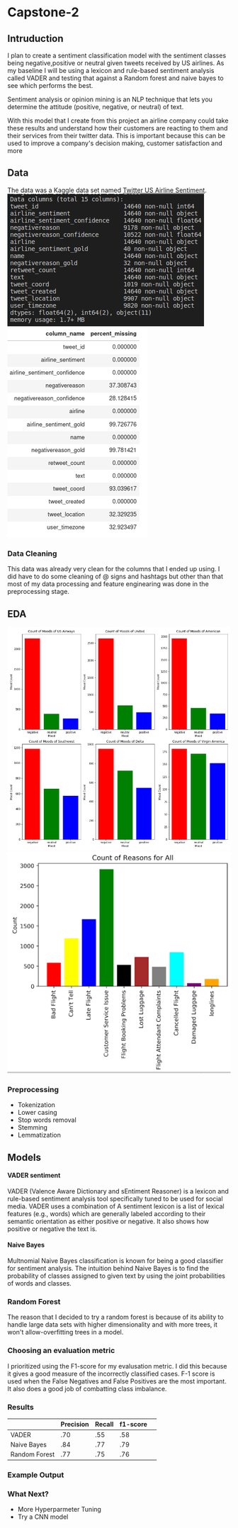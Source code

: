 # Capstone-2

## Intruduction
 I plan to create a sentiment classification model with the sentiment classes being  negative,positive or neutral given tweets received by US airlines. As my baseline I will be using a lexicon and rule-based sentiment analysis called VADER and testing that against a Random forest and naive bayes to see which performs the best.

 Sentiment analysis or opinion mining is an NLP technique that lets you determine the attitude (positive, negative, or neutral) of text.

 With this model that I create from this project an airline company could take these results and understand how their customers are reacting to them and their services  from their twitter data. This is important because this can be used to improve a company's decision making, customer satisfaction and more
 
## Data
The data was a Kaggle data set named [Twitter US Airline Sentiment](https://www.kaggle.com/crowdflower/twitter-airline-sentiment). 
![data info](./images/info.png)
![missing data](./images/missing.png)

### Data Cleaning
This data was already very clean for the columns that I ended up using. I did have to do some cleaning of @ signs and hashtags but other than that most of my data processing and feature enginearing was done in the preprocessing stage.


## EDA
![airline mood](./images/airline_mood.png)
![reasons](./images/reasons.png)
### Preprocessing
- Tokenization
- Lower casing
- Stop words removal
- Stemming
- Lemmatization

## Models
#### VADER sentiment 
VADER (Valence Aware Dictionary and sEntiment Reasoner) is a lexicon and rule-based sentiment analysis tool specifically tuned to be used for social media. VADER uses a combination of A sentiment lexicon is a list of lexical features (e.g., words) which are generally labeled according to their semantic orientation as either positive or negative. It also shows how positive or negative the text is.
#### Naive Bayes
Multnomial Naive Bayes classification is known for being a good classifier for sentiment analysis. The intuition behind Naive Bayes is to find the probability of classes assigned to given text by using the joint probabilities of words and classes. 

### Random Forest
The reason that I decided to try a random forest is because of its ability to handle large data sets with higher dimensionality and with more trees, it won't allow-overfitting trees in a model. 


### Choosing an evaluation metric
I prioritized using the F1-score for my evalusation metric. I did this because it gives a good measure of the incorrectly classified cases. F-1 score is used when the False Negatives and False Positives are the most important. It also does a good job of combatting class imbalance.

### Results
|               | Precision | Recall | f1-score |   |
|---------------|-----------|--------|----------|---|
| VADER         |    .70      |  .55     |    .58     |   |
|  Naive Bayes  |    .84      |  .77      |   .79       |   |
| Random Forest |    .77      |  .75      |   .76       |   |
### Example Output

### What Next?
- More Hyperparmeter Tuning 
- Try a CNN model